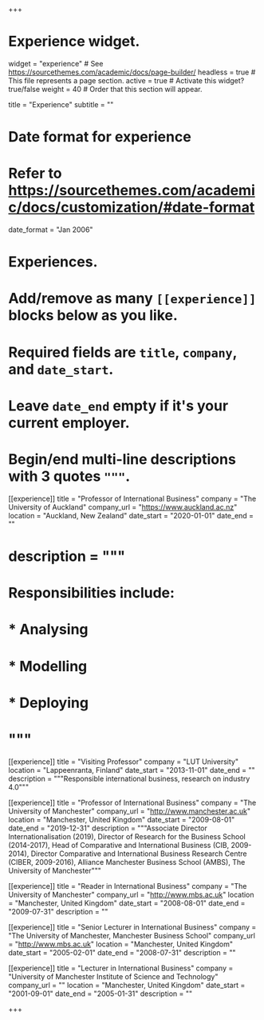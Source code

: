 +++
# Experience widget.
widget = "experience"  # See https://sourcethemes.com/academic/docs/page-builder/
headless = true  # This file represents a page section.
active = true  # Activate this widget? true/false
weight = 40  # Order that this section will appear.

title = "Experience"
subtitle = ""

# Date format for experience
#   Refer to https://sourcethemes.com/academic/docs/customization/#date-format
date_format = "Jan 2006"

# Experiences.
#   Add/remove as many `[[experience]]` blocks below as you like.
#   Required fields are `title`, `company`, and `date_start`.
#   Leave `date_end` empty if it's your current employer.
#   Begin/end multi-line descriptions with 3 quotes `"""`.
[[experience]]
  title = "Professor of International Business"
  company = "The University of Auckland"
  company_url = "https://www.auckland.ac.nz"
  location = "Auckland, New Zealand"
  date_start = "2020-01-01"
  date_end = ""
#  description = """
#  Responsibilities include:
#  
#  * Analysing
#  * Modelling
#  * Deploying
#  """

[[experience]]
  title = "Visiting Professor"
  company = "LUT University"
  location = "Lappeenranta, Finland"
  date_start = "2013-11-01"
  date_end = ""
  description = """Responsible international business, research on industry 4.0"""

[[experience]]
  title = "Professor of International Business"
  company = "The University of Manchester"
  company_url = "http://www.manchester.ac.uk"
  location = "Manchester, United Kingdom"
  date_start = "2009-08-01"
  date_end = "2019-12-31"
  description = """Associate Director Internationalisation (2019), Director of Research for the Business School (2014-2017), Head of Comparative and International Business (CIB, 2009-2014), Director Comparative and International Business Research Centre (CIBER, 2009-2016), Alliance Manchester Business School (AMBS), The University of Manchester"""

[[experience]]
    title = "Reader in International Business"
    company = "The University of Manchester"
    company_url = "http://www.mbs.ac.uk"
    location = "Manchester, United Kingdom"
    date_start = "2008-08-01"
    date_end = "2009-07-31"
    description = ""

[[experience]]
      title = "Senior Lecturer in International Business"
      company = "The University of Manchester, Manchester Business School"
      company_url = "http://www.mbs.ac.uk"
      location = "Manchester, United Kingdom"
      date_start = "2005-02-01"
      date_end = "2008-07-31"
      description = ""

[[experience]]
            title = "Lecturer in International Business"
            company = "University of Manchester Institute of Science and Technology"
            company_url = ""
            location = "Manchester, United Kingdom"
            date_start = "2001-09-01"
            date_end = "2005-01-31"
            description = ""

+++
